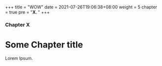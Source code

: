 +++
title = "WOW"
date = 2021-07-26T19:06:38+08:00
weight = 5
chapter = true
pre = "<b>X. </b>"
+++

### Chapter X

# Some Chapter title

Lorem Ipsum.